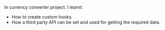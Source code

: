 In currency converter project. I learnt:
- How to create custom hooks. 
- How a third party API can be set and used for getting the required data.
